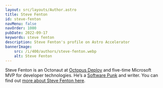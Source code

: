 ```yaml
---
layout: src/layouts/Author.astro
title: Steve Fenton
id: steve-fenton
navMenu: false
navOrder: 1000
pubDate: 2022-09-17
keywords: steve fenton
description: Steve Fenton's profile on Astro Accelerator
bannerImage:
    src: /i/400/authors/steve-fenton.webp
    alt: Steve Fenton
---
```


Steve Fenton is an Octonaut at [Octopus Deploy](https://octopus.com) and five-time Microsoft MVP for developer technologies. He’s a [Software Punk](/blog/2020/07/the-software-punk-revolution/) and writer. You can find out [more about Steve Fenton here](/about-me/).